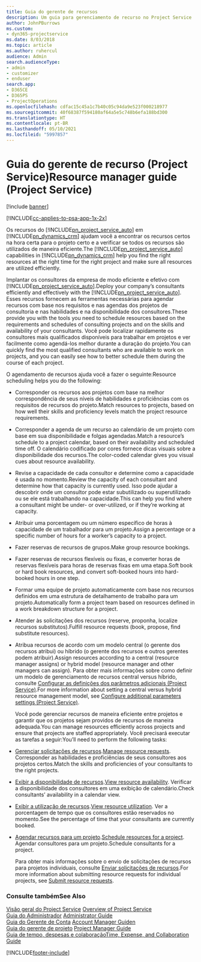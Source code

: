 ```yaml
---
title: Guia do gerente de recursos
description: Um guia para gerenciamento de recurso no Project Service
author: JohnPBurrows
ms.custom:
- dyn365-projectservice
ms.date: 8/03/2018
ms.topic: article
ms.author: ruhercul
audience: Admin
search.audienceType:
- admin
- customizer
- enduser
search.app:
- D365CE
- D365PS
- ProjectOperations
ms.openlocfilehash: cdfac15c45a1c7b40c05c94da9e523f000218977
ms.sourcegitcommit: 40f68387f594180af64a5e5c748b6efa188bd300
ms.translationtype: HT
ms.contentlocale: pt-BR
ms.lasthandoff: 05/10/2021
ms.locfileid: "5997857"
---
```

# <a name="resource-manager-guide-project-service"></a><span data-ttu-id="5eaa3-103">Guia do gerente de recurso (Project Service)</span><span class="sxs-lookup"><span data-stu-id="5eaa3-103">Resource manager guide (Project Service)</span></span>

[!include [banner](../includes/psa-now-project-operations.md)]

[!INCLUDE[cc-applies-to-psa-app-1x-2x](../includes/cc-applies-to-psa-app-1x-2x.md)]

<span data-ttu-id="5eaa3-104">Os recursos do [!INCLUDE[pn_project_service_auto](../includes/pn-project-service-auto.md)] em [!INCLUDE[pn_dynamics_crm](../includes/pn-dynamics-crm.md)] ajudam você a encontrar os recursos certos na hora certa para o projeto certo e a verificar se todos os recursos são utilizados de maneira eficiente.</span><span class="sxs-lookup"><span data-stu-id="5eaa3-104">The [!INCLUDE[pn_project_service_auto](../includes/pn-project-service-auto.md)] capabilities in [!INCLUDE[pn_dynamics_crm](../includes/pn-dynamics-crm.md)] help you find the right resources at the right time for the right project and make sure all resources are utilized efficiently.</span></span>  
  
 <span data-ttu-id="5eaa3-105">Implantar os consultores da empresa de modo eficiente e efetivo com [!INCLUDE[pn_project_service_auto](../includes/pn-project-service-auto.md)].</span><span class="sxs-lookup"><span data-stu-id="5eaa3-105">Deploy your company’s consultants efficiently and effectively with the [!INCLUDE[pn_project_service_auto](../includes/pn-project-service-auto.md)].</span></span> <span data-ttu-id="5eaa3-106">Esses recursos fornecem as ferramentas necessárias para agendar recursos com base nos requisitos e nas agendas dos projetos de consultoria e nas habilidades e na disponibilidade dos consultores.</span><span class="sxs-lookup"><span data-stu-id="5eaa3-106">These provide you with the tools you need to schedule resources based on the requirements and schedules of consulting projects and on the skills and availability of your consultants.</span></span> <span data-ttu-id="5eaa3-107">Você pode localizar rapidamente os consultores mais qualificados disponíveis para trabalhar em projetos e ver facilmente como agendá-los melhor durante a duração do projeto.</span><span class="sxs-lookup"><span data-stu-id="5eaa3-107">You can quickly find the most qualified consultants who are available to work on projects, and you can easily see how to better schedule them during the course of each project.</span></span>  
  
 <span data-ttu-id="5eaa3-108">O agendamento de recursos ajuda você a fazer o seguinte:</span><span class="sxs-lookup"><span data-stu-id="5eaa3-108">Resource scheduling helps you do the following:</span></span>  
  
- <span data-ttu-id="5eaa3-109">Corresponder os recursos aos projetos com base na melhor correspondência de seus níveis de habilidades e proficiências com os requisitos de recursos do projeto.</span><span class="sxs-lookup"><span data-stu-id="5eaa3-109">Match resources to projects, based on how well their skills and proficiency levels match the project resource requirements.</span></span>  
  
- <span data-ttu-id="5eaa3-110">Corresponder a agenda de um recurso ao calendário de um projeto com base em sua disponibilidade e folgas agendadas.</span><span class="sxs-lookup"><span data-stu-id="5eaa3-110">Match a resource’s schedule to a project calendar, based on their availability and scheduled time off.</span></span> <span data-ttu-id="5eaa3-111">O calendário codificado por cores fornece dicas visuais sobre a disponibilidade dos recursos.</span><span class="sxs-lookup"><span data-stu-id="5eaa3-111">The color-coded calendar gives you visual cues about resource availability.</span></span>  
  
- <span data-ttu-id="5eaa3-112">Revise a capacidade de cada consultor e determine como a capacidade é usada no momento.</span><span class="sxs-lookup"><span data-stu-id="5eaa3-112">Review the capacity of each consultant and determine how that capacity is currently used.</span></span> <span data-ttu-id="5eaa3-113">Isso pode ajudar a descobrir onde um consultor pode estar subutilizado ou superutilizado ou se ele está trabalhando na capacidade.</span><span class="sxs-lookup"><span data-stu-id="5eaa3-113">This can help you find where a consultant might be under- or over-utilized, or if they’re working at capacity.</span></span>  
  
- <span data-ttu-id="5eaa3-114">Atribuir uma porcentagem ou um número específico de horas à capacidade de um trabalhador para um projeto.</span><span class="sxs-lookup"><span data-stu-id="5eaa3-114">Assign a percentage or a specific number of hours for a worker’s capacity to a project.</span></span>  
  
- <span data-ttu-id="5eaa3-115">Fazer reservas de recursos de grupos.</span><span class="sxs-lookup"><span data-stu-id="5eaa3-115">Make group resource bookings.</span></span>  
  
- <span data-ttu-id="5eaa3-116">Fazer reservas de recursos flexíveis ou fixas, e converter horas de reservas flexíveis para horas de reservas fixas em uma etapa.</span><span class="sxs-lookup"><span data-stu-id="5eaa3-116">Soft book or hard book resources, and convert soft-booked hours into hard-booked hours in one step.</span></span>  
  
- <span data-ttu-id="5eaa3-117">Formar uma equipe de projeto automaticamente com base nos recursos definidos em uma estrutura de detalhamento de trabalho para um projeto.</span><span class="sxs-lookup"><span data-stu-id="5eaa3-117">Automatically form a project team based on resources defined in a work breakdown structure for a project.</span></span>  
  
- <span data-ttu-id="5eaa3-118">Atender às solicitações dos recursos (reserve, proponha, localize recursos substitutos).</span><span class="sxs-lookup"><span data-stu-id="5eaa3-118">Fulfill resource requests (book, propose, find substitute resources).</span></span>  
  
- <span data-ttu-id="5eaa3-119">Atribua recursos de acordo com um modelo central (o gerente dos recursos atribui) ou híbrido (o gerente dos recursos e outros gerentes podem atribuir).</span><span class="sxs-lookup"><span data-stu-id="5eaa3-119">Assign resources according to a central (resource manager assigns) or hybrid model (resource manager and other managers can assign).</span></span> <span data-ttu-id="5eaa3-120">Para obter mais informações sobre como definir um modelo de gerenciamento de recursos central versus híbrido, consulte [Configurar as definições dos parâmetros adicionais (Project Service)](../psa/configure-additional-parameters-settings.md).</span><span class="sxs-lookup"><span data-stu-id="5eaa3-120">For more information about setting a central versus hybrid resource management model, see [Configure additional parameters settings (Project Service)](../psa/configure-additional-parameters-settings.md).</span></span>  
  
  <span data-ttu-id="5eaa3-121">Você pode gerenciar recursos de maneira eficiente entre projetos e garantir que os projetos sejam providos de recursos de maneira adequada.</span><span class="sxs-lookup"><span data-stu-id="5eaa3-121">You can manage resources efficiently across projects and ensure that projects are staffed appropriately.</span></span> <span data-ttu-id="5eaa3-122">Você precisará executar as tarefas a seguir:</span><span class="sxs-lookup"><span data-stu-id="5eaa3-122">You’ll need to perform the following tasks:</span></span>  
  
- <span data-ttu-id="5eaa3-123">[Gerenciar solicitações de recursos](../psa/manage-resource-requests.md).</span><span class="sxs-lookup"><span data-stu-id="5eaa3-123">[Manage resource requests](../psa/manage-resource-requests.md).</span></span> <span data-ttu-id="5eaa3-124">Corresponder as habilidades e proficiências de seus consultores aos projetos certos.</span><span class="sxs-lookup"><span data-stu-id="5eaa3-124">Match the skills and proficiencies of your consultants to the right projects.</span></span>  
  
- <span data-ttu-id="5eaa3-125">[Exibir a disponibilidade de recursos](../psa/view-resource-availability.md).</span><span class="sxs-lookup"><span data-stu-id="5eaa3-125">[View resource availability](../psa/view-resource-availability.md).</span></span> <span data-ttu-id="5eaa3-126">Verificar a disponibilidade dos consultores em uma exibição de calendário.</span><span class="sxs-lookup"><span data-stu-id="5eaa3-126">Check consultants’ availability in a calendar view.</span></span>  
  
- <span data-ttu-id="5eaa3-127">[Exibir a utilização de recursos](../psa/view-resource-utilization.md).</span><span class="sxs-lookup"><span data-stu-id="5eaa3-127">[View resource utilization](../psa/view-resource-utilization.md).</span></span> <span data-ttu-id="5eaa3-128">Ver a porcentagem de tempo que os consultores estão reservados no momento.</span><span class="sxs-lookup"><span data-stu-id="5eaa3-128">See the percentage of time that your consultants are currently booked.</span></span>  
  
- <span data-ttu-id="5eaa3-129">[Agendar recursos para um projeto](../psa/schedule-resources-project.md).</span><span class="sxs-lookup"><span data-stu-id="5eaa3-129">[Schedule resources for a project](../psa/schedule-resources-project.md).</span></span> <span data-ttu-id="5eaa3-130">Agendar consultores para um projeto.</span><span class="sxs-lookup"><span data-stu-id="5eaa3-130">Schedule consultants for a project.</span></span>  
  
  <span data-ttu-id="5eaa3-131">Para obter mais informações sobre o envio de solicitações de recursos para projetos individuais, consulte [Enviar solicitações de recursos](../psa/submit-resource-requests.md).</span><span class="sxs-lookup"><span data-stu-id="5eaa3-131">For more information about submitting resource requests for individual projects, see [Submit resource requests](../psa/submit-resource-requests.md).</span></span>  
  
### <a name="see-also"></a><span data-ttu-id="5eaa3-132">Consulte também</span><span class="sxs-lookup"><span data-stu-id="5eaa3-132">See Also</span></span>  
 <span data-ttu-id="5eaa3-133">[Visão geral do Project Service](../psa/overview.md) </span><span class="sxs-lookup"><span data-stu-id="5eaa3-133">[Overview of Project Service](../psa/overview.md) </span></span>  
 <span data-ttu-id="5eaa3-134">[Guia do Administrador](../psa/admin-guide.md) </span><span class="sxs-lookup"><span data-stu-id="5eaa3-134">[Administrator Guide](../psa/admin-guide.md) </span></span>  
 <span data-ttu-id="5eaa3-135">[Guia do Gerente de Conta](../psa/account-manager-guide.md) </span><span class="sxs-lookup"><span data-stu-id="5eaa3-135">[Account Manager Guiden](../psa/account-manager-guide.md) </span></span>  
 <span data-ttu-id="5eaa3-136">[Guia do gerente de projeto](../psa/project-manager-guide.md) </span><span class="sxs-lookup"><span data-stu-id="5eaa3-136">[Project Manager Guide](../psa/project-manager-guide.md) </span></span>  
 [<span data-ttu-id="5eaa3-137">Guia de tempo, despesas e colaboração</span><span class="sxs-lookup"><span data-stu-id="5eaa3-137">Time, Expense, and Collaboration Guide</span></span>](../psa/time-expense-collaboration-guide.md)


[!INCLUDE[footer-include](../includes/footer-banner.md)]